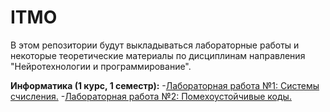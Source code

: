 # ITMO
В этом репозитории будут выкладываться лабораторные работы и некоторые теоретические материалы по дисциплинам направления "Нейротехнологии и программирование".

<b>Информатика (1 курс, 1 семестр):</b>
-[Лабораторная работа №1: Системы счисления.](./computerScince/lab1)
-[Лабораторная работа №2: Помехоустойчивые коды.](./computerScince/lab2)
